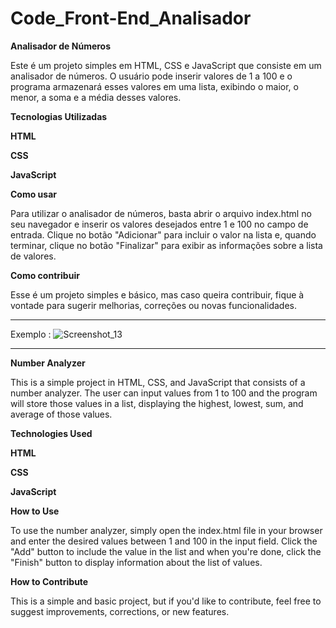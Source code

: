 # Code_Front-End_Analisador

**Analisador de Números**

Este é um projeto simples em HTML, CSS e JavaScript que consiste em um analisador de números. O usuário pode inserir valores de 1 a 100 e o programa armazenará esses valores em uma lista, exibindo o maior, o menor, a soma e a média desses valores.

**Tecnologias Utilizadas**

**HTML**

**CSS**

**JavaScript**

**Como usar**

Para utilizar o analisador de números, basta abrir o arquivo index.html no seu navegador e inserir os valores desejados entre 1 e 100 no campo de entrada. Clique no botão "Adicionar" para incluir o valor na lista e, quando terminar, clique no botão "Finalizar" para exibir as informações sobre a lista de valores.

**Como contribuir**

Esse é um projeto simples e básico, mas caso queira contribuir, fique à vontade para sugerir melhorias, correções ou novas funcionalidades.

---------------------
Exemplo :
![Screenshot_13](https://user-images.githubusercontent.com/39675368/236968658-b2bbc146-716a-48fa-9aa3-1266ede71215.png)

---------------------

**Number Analyzer**

This is a simple project in HTML, CSS, and JavaScript that consists of a number analyzer. The user can input values from 1 to 100 and the program will store those values in a list, displaying the highest, lowest, sum, and average of those values.

**Technologies Used**

**HTML**

**CSS**

**JavaScript**

**How to Use**

To use the number analyzer, simply open the index.html file in your browser and enter the desired values between 1 and 100 in the input field. Click the "Add" button to include the value in the list and when you're done, click the "Finish" button to display information about the list of values.

**How to Contribute**

This is a simple and basic project, but if you'd like to contribute, feel free to suggest improvements, corrections, or new features.
